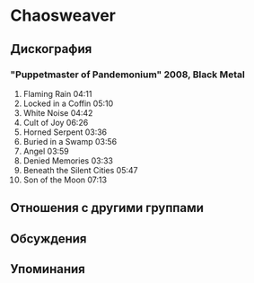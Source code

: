 # Chaosweaver



## Дискография

### "Puppetmaster of Pandemonium" 2008, Black Metal

1. Flaming Rain 04:11  
2. Locked in a Coffin 05:10  
3. White Noise 04:42  
4. Cult of Joy 06:26  
5. Horned Serpent 03:36  
6. Buried in a Swamp 03:56  
7. Angel 03:59  
8. Denied Memories 03:33  
9. Beneath the Silent Cities 05:47  
10. Son of the Moon 07:13 


## Отношения с другими группами


## Обсуждения


## Упоминания

